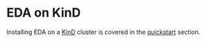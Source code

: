 # EDA on KinD

Installing EDA on a [KinD][kind-home] cluster is covered in the [quickstart](../../getting-started/try-eda.md) section.

[kind-home]: https://kind.sigs.k8s.io/
